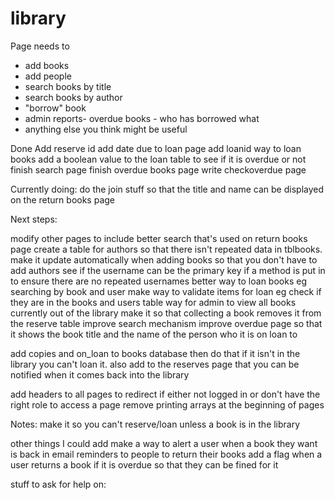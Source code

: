# library



Page needs to 
- add books
- add people
- search books by title
- search books by author
- "borrow" book
- admin reports- overdue books - who has borrowed what
- anything else you think might be useful



Done
Add reserve id
add date due to loan page
add loanid
way to loan books
add a boolean value to the loan table to see if it is overdue or not
finish search page
finish overdue books page 
write checkoverdue page


Currently doing:
do the join stuff so that the title and name can be displayed on the return books page



Next steps:

modify other pages to include better search that's used on return books page
create a table for authors so that there isn't repeated data in tblbooks. make it update automatically when adding books so that you don't have to add authors 
see if the username can be the primary key if a method is put in to ensure there are no repeated usernames
better way to loan books eg searching by book and user
make way to validate items for loan eg check if they are in the books and users table
way for admin to view all books currently out of the library
make it so that collecting a book removes it from the reserve table
improve search mechanism
improve overdue page so that it shows the book title and the name of the person who it is on loan to


add copies and on_loan to books database then do that if it isn't in the library you can't loan it. also add to the reserves page that you can be notified when it comes back into the library


add headers to all pages to redirect if either not logged in or don't have the right role to access a page
remove printing arrays at the beginning of pages


Notes:
make it so you can't reserve/loan unless a book is in the library


other things I could add
make a way to alert a user when a book they want is back in 
email reminders to people to return their books
add a flag when a user returns a book if it is overdue so that they can be fined for it

stuff to ask for help on:
